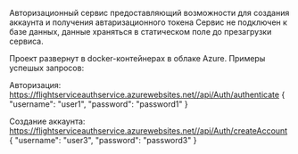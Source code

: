 Авторизационный сервис предоставляющий возможности для создания аккаунта и получения автаризационного токена
Сервис не подключен к базе данных, данные храняться в статическом поле до презагрузки сервиса.

Проект развернут в docker-контейнерах в облаке Azure. Примеры успешых запросов:

Авторизация: https://flightserviceauthservice.azurewebsites.net//api/Auth/authenticate { "username": "user1", "password": "password1" }

Создание аккаунта: https://flightserviceauthservice.azurewebsites.net//api/Auth/createAccount { "username": "user3", "password": "password3" }
